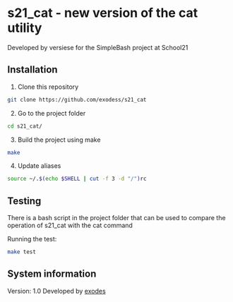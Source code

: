 
# s21_cat - new version of the cat utility

Developed by versiese for the SimpleBash project at School21

## Installation

1. Clone this repository

```bash
git clone https://github.com/exodess/s21_cat
```

2. Go to the project folder

```bash
cd s21_cat/
```

 3. Build the project using make
```bash
make
```
4. Update aliases
```bash
source ~/.$(echo $SHELL | cut -f 3 -d "/")rc
```

## Testing

There is a bash script in the project folder that can be used to compare the operation of s21_cat with the cat command

Running the test:
```bash
make test
```

## System information

Version: 1.0
Developed by [exodes](https://t.me/exodesk)

